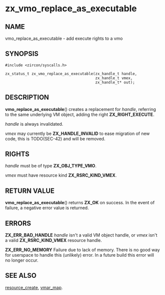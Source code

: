 # zx_vmo_replace_as_executable

## NAME

<!-- Updated by scripts/update-docs-from-abigen, do not edit this section manually. -->

vmo_replace_as_executable - add execute rights to a vmo

## SYNOPSIS

<!-- Updated by scripts/update-docs-from-abigen, do not edit this section manually. -->

```
#include <zircon/syscalls.h>

zx_status_t zx_vmo_replace_as_executable(zx_handle_t handle,
                                         zx_handle_t vmex,
                                         zx_handle_t* out);
```

## DESCRIPTION

**vmo_replace_as_executable**() creates a replacement for *handle*, referring
to the same underlying VM object, adding the right **ZX_RIGHT_EXECUTE**.

*handle* is always invalidated.

*vmex* may currently be **ZX_HANDLE_INVALID** to ease migration of new code,
this is TODO(SEC-42) and will be removed.

## RIGHTS

<!-- Updated by scripts/update-docs-from-abigen, do not edit this section manually. -->

*handle* must be of type **ZX_OBJ_TYPE_VMO**.

*vmex* must have resource kind **ZX_RSRC_KIND_VMEX**.

## RETURN VALUE

**vmo_replace_as_executable**() returns **ZX_OK** on success. In the event
of failure, a negative error value is returned.

## ERRORS

**ZX_ERR_BAD_HANDLE**  *handle* isn't a valid VM object handle, or
*vmex* isn't a valid **ZX_RSRC_KIND_VMEX** resource handle.

**ZX_ERR_NO_MEMORY**  Failure due to lack of memory.
There is no good way for userspace to handle this (unlikely) error.
In a future build this error will no longer occur.

## SEE ALSO

[resource_create](resource_create.md),
[vmar_map](vmar_map.md).
